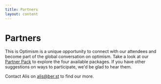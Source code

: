 ```yaml
---
title: Partners
layout: content
---
```


# Partners

This is Optimism is a unique opportunity to connect with our attendees and become part of the global conversation on optimism. Take a look at our [Partner Pack](https://www.figma.com/deck/NzM0f5FolnSBRzb7s28aOj) to explore the four available packages. If you have other suggestions on ways to participate, we'd be glad to hear them.

Contact Alis on [alis@ber.st](mailto:alis@ber.st) to find our more.
